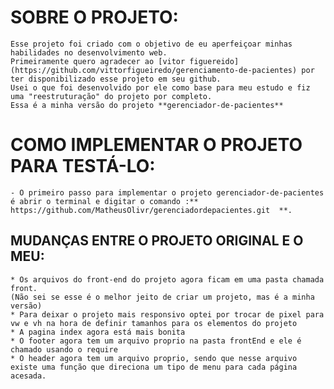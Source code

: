 # SOBRE O PROJETO:
    Esse projeto foi criado com o objetivo de eu aperfeiçoar minhas habilidades no desenvolvimento web.
    Primeiramente quero agradecer ao [vitor figuereido](https://github.com/vittorfigueiredo/gerenciamento-de-pacientes) por ter disponibilizado esse projeto em seu github.
    Usei o que foi desenvolvido por ele como base para meu estudo e fiz uma "reestruturação" do projeto por completo.
    Essa é a minha versão do projeto **gerenciador-de-pacientes**
# COMO IMPLEMENTAR O PROJETO PARA TESTÁ-LO:
    - O primeiro passo para implementar o projeto gerenciador-de-pacientes é abrir o terminal e digitar o comando :** https://github.com/MatheusOlivr/gerenciadordepacientes.git  **.
## MUDANÇAS ENTRE O PROJETO ORIGINAL E O MEU:
	* Os arquivos do front-end do projeto agora ficam em uma pasta chamada front.
	(Não sei se esse é o melhor jeito de criar um projeto, mas é a minha versão)
	* Para deixar o projeto mais responsivo optei por trocar de pixel para vw e vh na hora de definir tamanhos para os elementos do projeto
	* A pagina index agora está mais bonita
	* O footer agora tem um arquivo proprio na pasta frontEnd e ele é chamado usando o require
	* O header agora tem um arquivo proprio, sendo que nesse arquivo existe uma função que direciona um tipo de menu para cada página acesada.

